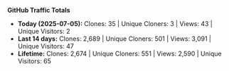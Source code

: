 
**GitHub Traffic Totals**

- **Today (2025-07-05):** Clones: 35 | Unique Cloners: 3 | Views: 43 | Unique Visitors: 2
- **Last 14 days:** Clones: 2,689 | Unique Cloners: 501 | Views: 3,091 | Unique Visitors: 47
- **Lifetime:** Clones: 2,674 | Unique Cloners: 551 | Views: 2,590 | Unique Visitors: 65
